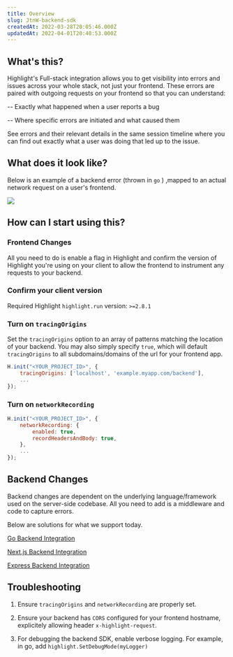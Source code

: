 ```yaml
---
title: Overview
slug: JtnW-backend-sdk
createdAt: 2022-03-28T20:05:46.000Z
updatedAt: 2022-04-01T20:40:53.000Z
---
```


## What's this?

Highlight's Full-stack integration allows you to get visibility into errors and issues across your whole stack, not just your frontend. These errors are paired with outgoing requests on your frontend so that you can understand:

--   Exactly what happened when a user reports a bug

--   Where specific errors are initiated and what caused them

See errors and their relevant details in the same session timeline where you can find out exactly what a user was doing that led up to the issue.

## What does it look like?

Below is an example of a backend error (thrown in `go` ) ,mapped to an actual network request on a user's frontend.

![](https://archbee-image-uploads.s3.amazonaws.com/XPwQFz8tul7ogqGkmtA0y/BCFnjSPEUco_QFvl8bs4S_image.png)

## How can I start using this?

### Frontend Changes

All you need to do is enable a flag in Highlight and confirm the version of Highlight you're using on your client to allow the frontend to instrument any requests to your backend.

### Confirm your client version

Required Highlight `highlight.run` version: `>=2.8.1`

### Turn on `tracingOrigins`

Set the `tracingOrigins` option to an array of patterns matching the location of your backend. You may also simply specify `true`, which will default `tracingOrigins` to all subdomains/domains of the url for your frontend app.

```javascript
H.init("<YOUR_PROJECT_ID>", {
	tracingOrigins: ['localhost', 'example.myapp.com/backend'],
    ...
});
```

### Turn on `networkRecording`

```javascript
H.init("<YOUR_PROJECT_ID>", {
	networkRecording: {
		enabled: true,
		recordHeadersAndBody: true,
	},
	...
});
```

## Backend Changes

Backend changes are dependent on the underlying language/framework used on the server-side codebase. All you need to add is a middleware and code to capture errors.

Below are solutions for what we support today.

[Go Backend Integration](/getting-started/backend-sdk/go)

[Next.js Backend Integration](/getting-started/backend-sdk/nextjs)

[Express Backend Integration](/getting-started/backend-sdk/express)

## Troubleshooting

1.  Ensure `tracingOrigins` and `networkRecording` are properly set.

2.  Ensure your backend has `CORS` configured for your frontend hostname, explicitely allowing header `x-highlight-request`.

3.  For debugging the backend SDK, enable verbose logging. For example, in go, add `highlight.SetDebugMode(myLogger)`
